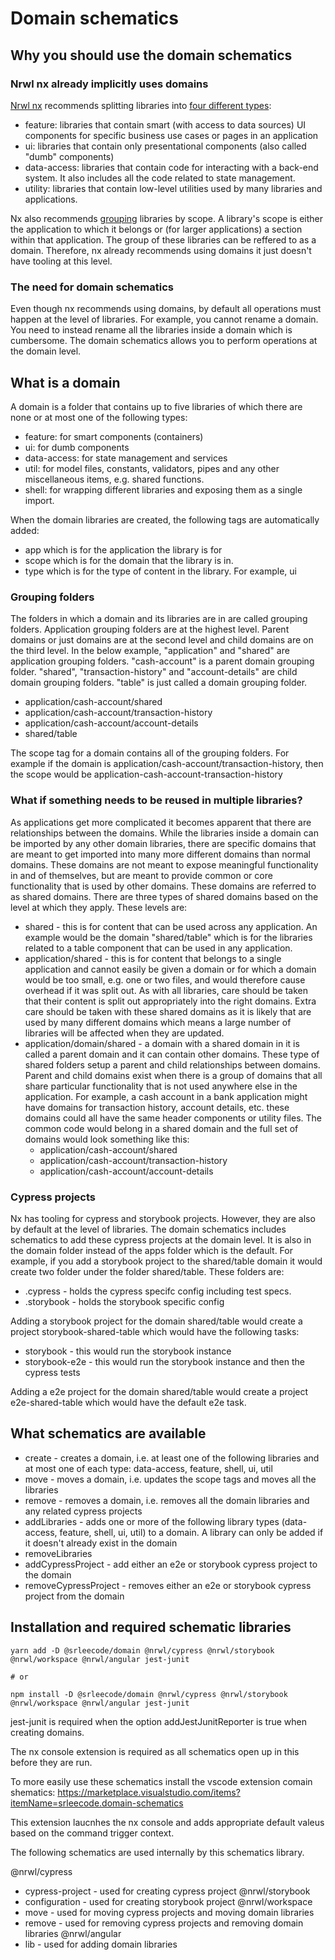# Domain schematics

## Why you should use the domain schematics

### Nrwl nx already implicitly uses domains

[Nrwl nx](https://github.com/nrwl/nx) recommends splitting libraries into [four different types](https://nx.dev/latest/angular/workspace/structure/library-types):
 - feature: libraries that contain smart (with access to data sources) UI components for specific business use cases or pages in an application
 - ui: libraries that contain only presentational components (also called "dumb" components)
 - data-access: libraries that contain code for interacting with a back-end system. It also includes all the code related to state management.
 - utility: libraries that contain low-level utilities used by many libraries and applications.

Nx also recommends [grouping](https://nx.dev/latest/angular/workspace/structure/grouping-libraries) libraries by scope. A library's scope is either the application to which it belongs or (for larger applications) a section within that application. The group of these libraries can be reffered to as a domain. Therefore, nx already recommends using domains it just doesn't have tooling at this level.

### The need for domain schematics

Even though nx recommends using domains, by default all operations must happen at the level of libraries. For example, you cannot rename a domain. You need to instead rename all the libraries inside a domain which is cumbersome. The domain schematics allows you to perform operations at the domain level. 

## What is a domain

A domain is a folder that contains up to five libraries of which there are none or at most one of the following types:
 - feature: for smart components (containers)
 - ui: for dumb components
 - data-access: for state management and services
 - util: for model files, constants, validators, pipes and any other miscellaneous items, e.g. shared functions.
 - shell: for wrapping different libraries and exposing them as a single import.

When the domain libraries are created, the following tags are automatically added:
 - app which is for the application the library is for
 - scope which is for the domain that the library is in. 
 - type which is for the type of content in the library. For example, ui

### Grouping folders 

The folders in which a domain and its libraries are in are called grouping folders. Application grouping folders are at the highest level. Parent domains or just domains are at the second level and child domains are on the third level. In the below example, "application" and "shared" are application grouping folders. "cash-account" is a parent domain grouping folder. "shared", "transaction-history" and "account-details" are child domain grouping folders. "table" is just called a domain grouping folder.

   - application/cash-account/shared
   - application/cash-account/transaction-history
   - application/cash-account/account-details
   - shared/table

The scope tag for a domain contains all of the grouping folders. For example if the domain is application/cash-account/transaction-history, then the scope would be application-cash-account-transaction-history

### What if something needs to be reused in multiple libraries?

As applications get more complicated it becomes apparent that there are relationships between the domains. While the libraries inside a domain can be imported by any other domain libraries, there are specific domains that are meant to get imported into many more different domains than normal domains. These domains are not meant to expose meaningful functionality in and of themselves, but are meant to provide common or core functionality that is used by other domains. These domains are referred to as shared domains. There are three types of shared domains based on the level at which they apply. These levels are:
  - shared - this is for content that can be used across any application. An example would be the domain "shared/table" which is for the libraries related to a table component that can be used in any application.
  - application/shared - this is for content that belongs to a single application and cannot easily be given a domain or for which a domain would be too small, e.g. one or two files, and would therefore cause overhead if it was split out. As with all libraries, care should be taken that their content is split out appropriately into the right domains. Extra care should be taken with these shared domains as it is likely that are used by many different domains which means a large number of libraries will be affected when they are updated.
  - application/domain/shared - a domain with a shared domain in it is called a parent domain and it can contain other domains. These type of shared folders setup a parent and child relationships between domains. Parent and child domains exist when there is a group of domains that all share particular functionality that is not used anywhere else in the application. For example, a cash account in a bank application might have domains for transaction history, account details, etc. these domains could all have the same header components or utility files. The common code would belong in a shared domain and the full set of domains would look something like this:
      - application/cash-account/shared
      - application/cash-account/transaction-history
      - application/cash-account/account-details

### Cypress projects

Nx has tooling for cypress and storybook projects. However, they are also by default at the level of libraries. The domain schematics includes schematics to add these cypress projects at the domain level. It is also in the domain folder instead of the apps folder which is the default. For example, if you add a storybook project to the shared/table domain it would create two folder under the folder shared/table. These folders are:
 - .cypress - holds the cypress specifc config including test specs.
 - .storybook - holds the storybook specific config

Adding a storybook project for the domain shared/table would create a project storybook-shared-table which would have the following tasks:
 - storybook -  this would run the storybook instance
 - storybook-e2e - this would run the storybook instance and then the cypress tests

Adding a e2e project for the domain shared/table would create a project e2e-shared-table which would have the default e2e task.

## What schematics are available

 - create - creates a domain, i.e. at least one of the following libraries and at most one of each type: data-access, feature, shell, ui, util
 - move - moves a domain, i.e. updates the scope tags and moves all the libraries
 - remove - removes a domain, i.e. removes all the domain libraries and any related cypress projects
 - addLibraries - adds one or more of the following library types (data-access, feature, shell, ui, util) to a domain. A library can only be added if it doesn't already exist in the domain
 - removeLibraries
 - addCypressProject - add either an e2e or storybook cypress project to the domain
 - removeCypressProject - removes either an e2e or storybook cypress project from the domain

## Installation and required schematic libraries

```
yarn add -D @srleecode/domain @nrwl/cypress @nrwl/storybook @nrwl/workspace @nrwl/angular jest-junit

# or 
 
npm install -D @srleecode/domain @nrwl/cypress @nrwl/storybook @nrwl/workspace @nrwl/angular jest-junit
```

jest-junit is required when the option addJestJunitReporter is true when creating domains.

The nx console extension is required as all schematics open up in this before they are run.

To more easily use these schematics install the vscode extension comain shematics: https://marketplace.visualstudio.com/items?itemName=srleecode.domain-schematics

This extension laucnhes the nx console and adds appropriate default valeus based on the command trigger context.

The following schematics are used internally by this schematics library.

@nrwl/cypress 
 - cypress-project - used for creating cypress project
@nrwl/storybook 
 - configuration - used for creating storybook project
@nrwl/workspace 
 - move - used for moving cypress projects and moving domain libraries
 - remove - used for removing cypress projects and removing domain libraries
@nrwl/angular
 - lib - used for adding domain libraries
